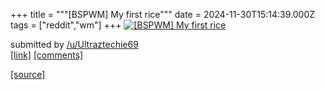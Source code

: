 +++
title = """[BSPWM] My first rice"""
date = 2024-11-30T15:14:39.000Z
tags = ["reddit","wm"]
+++
[![[BSPWM] My first rice](https://b.thumbs.redditmedia.com/3HjIw4MW3Le6GVxt31MYj7FSXD3aWt92q0p1SP0CXTg.jpg "[BSPWM] My first rice")](https://www.reddit.com/r/unixporn/comments/1h3emvo/bspwm_my_first_rice/)

submitted by [/u/Ultraztechie69](https://www.reddit.com/user/Ultraztechie69)  
[\[link\]](https://www.reddit.com/gallery/1h3emvo) [\[comments\]](https://www.reddit.com/r/unixporn/comments/1h3emvo/bspwm_my_first_rice/)

[[source]](https://www.reddit.com/r/unixporn/comments/1h3emvo/bspwm_my_first_rice/)
